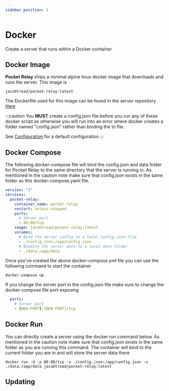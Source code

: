```yaml
---
sidebar_position: 3
---
```


# Docker

Create a server that runs within a Docker container

## Docker Image

**Pocket Relay** ships a minimal alpine linux docker image that downloads and runs the server. This image is

```
jacobtread/pocket-relay:latest
```

The Dockerfile used for this image can be found in the server repository [Here](https://github.com/PocketRelay/Server/blob/master/Dockerfile)

:::caution
You **MUST** create a config.json file before you run any of these docker script as otherwise you will run into an error where
docker creates a folder named "config.json" rather than binding the to file.

See [Configuration](./configuration) for a default configuration
:::


## Docker Compose

The following docker-compose file will bind the config.json and data folder for Pocket Relay to the same directory that the server
is running in. As mentioned in the caution note make sure that config.json exists in the same folder as this docker-compose.yaml file.

```yml title=docker-compose.yml
version: "3"
services:
  pocket-relay:
    container_name: pocket-relay
    restart: unless-stopped
    ports:
      # Server port
      - 80:80/tcp
    image: jacobtread/pocket-relay:latest
    volumes:
      # Bind the server config to a local config.json file
      - ./config.json:/app/config.json
      # Binding the server data to a local data folder
      - ./data:/app/data
```

Once you've created the above docker-compose.yml file you can use the following command to start the container

```shell
docker-compose up
```

If you change the server port in the config.json file make sure to change the docker-compose file port exposing
```yml
  ports:
    # Server port
    - {NEW PORT}:{NEW PORT}/tcp
```

## Docker Run

You can directly create a server using the docker run command below. As mentioned in the caution note make sure that config.json exists in the same folder as you are running this command. The container will bind to the current folder you are in and will store the server data there

```shell
docker run -d -p 80:80/tcp -v ./config.json:/app/config.json -v ./data:/app/data jacobtread/pocket-relay:latest
```


## Updating
